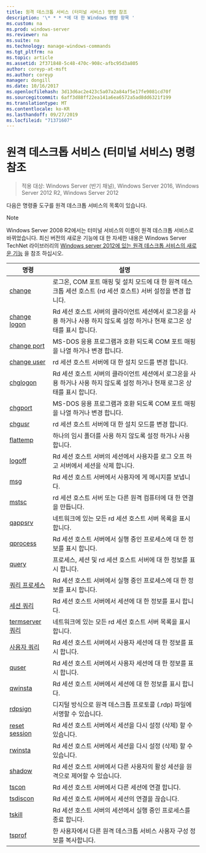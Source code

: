 ```yaml
---
title: 원격 데스크톱 서비스 (터미널 서비스) 명령 참조
description: '\* * * *에 대 한 Windows 명령 항목 '
ms.custom: na
ms.prod: windows-server
ms.reviewer: na
ms.suite: na
ms.technology: manage-windows-commands
ms.tgt_pltfrm: na
ms.topic: article
ms.assetid: 2f371848-5c48-470c-908c-afbc95d3a805
author: coreyp-at-msft
ms.author: coreyp
manager: dongill
ms.date: 10/16/2017
ms.openlocfilehash: 3d13d6ac2e423c5a07a2a84af5e17fe9081cd70f
ms.sourcegitcommit: 6aff3d88ff22ea141a6ea6572a5ad8dd6321f199
ms.translationtype: MT
ms.contentlocale: ko-KR
ms.lasthandoff: 09/27/2019
ms.locfileid: "71371607"
---
```

# <a name="remote-desktop-services-terminal-services-command-reference"></a>원격 데스크톱 서비스 (터미널 서비스) 명령 참조

>적용 대상: Windows Server (반기 채널), Windows Server 2016, Windows Server 2012 R2, Windows Server 2012

다음은 명령줄 도구를 원격 데스크톱 서비스의 목록이 있습니다.
> [!NOTE]
> Windows Server 2008 R2에서는 터미널 서비스의 이름이 원격 데스크톱 서비스로 바뀌었습니다. 최신 버전의 새로운 기능에 대 한 자세한 내용은 Windows Server TechNet 라이브러리의 [Windows server 2012에 있는 원격 데스크톱 서비스의 새로운 기능](https://technet.microsoft.com/library/hh831527) 을 참조 하십시오.
> 
> |                 명령                 |                                                      설명                                                       |
> |-----------------------------------------|------------------------------------------------------------------------------------------------------------------------|
> |           [change](change.md)           | 로그온, COM 포트 매핑 및 설치 모드에 대 한 원격 데스크톱 세션 호스트 (rd 세션 호스트) 서버 설정을 변경 합니다. |
> |     [change logon](change-logon.md)     |    Rd 세션 호스트 서버의 클라이언트 세션에서 로그온을 사용 하거나 사용 하지 않도록 설정 하거나 현재 로그온 상태를 표시 합니다.     |
> |      [change port](change-port.md)      |                   MS-DOS 응용 프로그램과 호환 되도록 COM 포트 매핑을 나열 하거나 변경 합니다.                    |
> |      [change user](change-user.md)      |                                rd 세션 호스트 서버에 대 한 설치 모드를 변경 합니다.                                |
> |         [chglogon](chglogon.md)         |    Rd 세션 호스트 서버의 클라이언트 세션에서 로그온을 사용 하거나 사용 하지 않도록 설정 하거나 현재 로그온 상태를 표시 합니다.     |
> |          [chgport](chgport.md)          |                   MS-DOS 응용 프로그램과 호환 되도록 COM 포트 매핑을 나열 하거나 변경 합니다.                    |
> |           [chgusr](chgusr.md)           |                                rd 세션 호스트 서버에 대 한 설치 모드를 변경 합니다.                                |
> |         [flattemp](flattemp.md)         |                                      하나의 임시 폴더를 사용 하지 않도록 설정 하거나 사용 합니다.                                       |
> |           [logoff](logoff.md)           |          Rd 세션 호스트 서버의 세션에서 사용자를 로그 오프 하 고 서버에서 세션을 삭제 합니다.          |
> |              [msg](msg.md)              |                                Rd 세션 호스트 서버에서 사용자에 게 메시지를 보냅니다.                                 |
> |            [mstsc](mstsc.md)            |                       rd 세션 호스트 서버 또는 다른 원격 컴퓨터에 대 한 연결을 만듭니다.                        |
> |          [qappsrv](qappsrv.md)          |                             네트워크에 있는 모든 rd 세션 호스트 서버 목록을 표시 합니다.                             |
> |         [qprocess](qprocess.md)         |                  Rd 세션 호스트 서버에서 실행 중인 프로세스에 대 한 정보를 표시 합니다.                   |
> |            [query](query.md)            |                      프로세스, 세션 및 rd 세션 호스트 서버에 대 한 정보를 표시 합니다.                      |
> |    [쿼리 프로세스](query-process.md)    |                  Rd 세션 호스트 서버에서 실행 중인 프로세스에 대 한 정보를 표시 합니다.                   |
> |    [세션 쿼리](query-session.md)    |                           Rd 세션 호스트 서버에서 세션에 대 한 정보를 표시 합니다.                            |
> | [termserver 쿼리](query-termserver.md) |                             네트워크에 있는 모든 rd 세션 호스트 서버 목록을 표시 합니다.                             |
> |       [사용자 쿼리](query-user.md)       |                         Rd 세션 호스트 서버에서 사용자 세션에 대 한 정보를 표시 합니다.                         |
> |            [quser](quser.md)            |                         Rd 세션 호스트 서버에서 사용자 세션에 대 한 정보를 표시 합니다.                         |
> |          [qwinsta](qwinsta.md)          |                           Rd 세션 호스트 서버에서 세션에 대 한 정보를 표시 합니다.                            |
> |          [rdpsign](rdpsign.md)          |                          디지털 방식으로 원격 데스크톱 프로토콜 (.rdp) 파일에 서명할 수 있습니다.                          |
> |    [reset session](reset-session.md)    |                         Rd 세션 호스트 서버에서 세션을 다시 설정 (삭제) 할 수 있습니다.                          |
> |          [rwinsta](rwinsta.md)          |                         Rd 세션 호스트 서버에서 세션을 다시 설정 (삭제) 할 수 있습니다.                          |
> |           [shadow](shadow.md)           |            Rd 세션 호스트 서버에서 다른 사용자의 활성 세션을 원격으로 제어할 수 있습니다.             |
> |            [tscon](tscon.md)            |                               Rd 세션 호스트 서버에서 다른 세션에 연결 합니다.                                |
> |         [tsdiscon](tsdiscon.md)         |                                 Rd 세션 호스트 서버에서 세션의 연결을 끊습니다.                                  |
> |           [tskill](tskill.md)           |                           Rd 세션 호스트 서버의 세션에서 실행 중인 프로세스를 종료 합니다.                            |
> |           [tsprof](tsprof.md)           |              한 사용자에서 다른 원격 데스크톱 서비스 사용자 구성 정보를 복사합니다.               |
